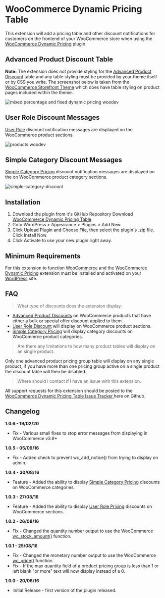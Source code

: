 # WooCommerce Dynamic Pricing Table

This extension will add a pricing table and other discount notifications for customers on the frontend of your WooCommerce store when using the [WooCommerce Dynamic Pricing](https://www.woocommerce.com/products/dynamic-pricing/) plugin.

## Advanced Product Discount Table

**Note:** The extension does not provide styling for the [Advanced Product Discount](https://docs.woocommerce.com/document/woocommerce-dynamic-pricing/#section-7) table and any table styling must be provided by your theme itself or by CSS you write. The screenshot below is taken from the [WooCommerce Storefront Theme](https://www.woocommerce.com/storefront/) which does have table styling on product pages included within the theme.

![mixed percentage and fixed dynamic pricing woodev](https://cloud.githubusercontent.com/assets/1190565/17950726/ea7dff32-6a54-11e6-92f5-e1ca36c4868f.png)

## User Role Discount Messages

[User Role](https://docs.woocommerce.com/document/woocommerce-dynamic-pricing/#section-2) discount notification messages are displayed on the WooCommerce product sections.

![products woodev](https://cloud.githubusercontent.com/assets/1190565/18025016/3e0735be-6c13-11e6-974b-687ffb3fa7ce.png)

## Simple Category Discount Messages

[Simple Category Pricing](https://docs.woocommerce.com/document/woocommerce-dynamic-pricing/#section-4) discount notification messages are displayed on the on WooCommerce product category sections.

![simple-category-discount](https://cloud.githubusercontent.com/assets/1190565/18104005/05035e2e-6ef1-11e6-8364-088994355b89.png)

## Installation

1. Download the plugin from it's GitHub Repository Download [WooCommerce Dynamic Pricing Table](https://github.com/stuartduff/woocommerce-dynamic-pricing-table).
2. Goto WordPress > Appearance > Plugins > Add New.
3. Click Upload Plugin and Choose File, then select the plugin's .zip file. Click Install Now.
4. Click Activate to use your new plugin right away.

## Minimum Requirements

For this extension to function [WooCommerce](https://www.woocommerce.com/) and the [WooCommerce Dynamic Pricing](https://www.woocommerce.com/products/dynamic-pricing/) extension must be installed and activated on your [WordPress](https://wordpress.org/) site.

## FAQ

> What type of discounts does the extension display.

* [Advanced Product Discounts](https://docs.woocommerce.com/document/woocommerce-dynamic-pricing/#section-7) on WooCommerce products that have either a bulk or special offer discount applied to them.
* [User Role Discount](https://docs.woocommerce.com/document/woocommerce-dynamic-pricing/#section-2) will display on WooCommerce product sections.
* [Simple Category Pricing](https://docs.woocommerce.com/document/woocommerce-dynamic-pricing/#section-4) will display category discounts on WooCommrce product categories.

> Are there any limitations to how many product tables will display on an single product.

Only one advanced product pricing group table will display on any single product, if you have more than one pricing group active on a single product the discount table will then be disabled.

> Where should I contact if I have an issue with this extension.

All support requests for this extension should be posted to the [WooCommerce Dynamic Pricing Table Issue Tracker ](https://github.com/stuartduff/woocommerce-dynamic-pricing-table/issues) here on Github.

## Changelog

**1.0.6 - 19/02/20**
* Fix - Various small fixes to stop error messages from displaying in WooCommerce v3.9+

**1.0.5 - 05/09/16**
* Fix - Added check to prevent wc_add_notice() from trying to display on admin.

**1.0.4 - 30/08/16**
* Feature - Added the ability to display [Simple Category Pricing](https://docs.woocommerce.com/document/woocommerce-dynamic-pricing/#section-4) discounts on WooCommerce categories.

**1.0.3 - 27/08/16**
* Feature - Added the ability to display [User Role Pricing](https://docs.woocommerce.com/document/woocommerce-dynamic-pricing/#section-2) discounts on WooCommerce sections.

**1.0.2 - 26/08/16**
* Fix - Changed the quantity number output to use the WooCommerce [wc_stock_amount()](https://docs.woocommerce.com/wc-apidocs/function-wc_stock_amount.html) function.

**1.0.1 - 25/08/16**
* Fix - Changed the monetary number output to use the WooCommerce [wc_price()](https://docs.woocommerce.com/wc-apidocs/function-wc_price.html) function.
* Fix - If the max quantity field of a product pricing group is less than 1 or left blank "or more" text will now display instead of a 0.

**1.0.0 - 20/06/16**
* Initial Release - first version of the plugin released.
